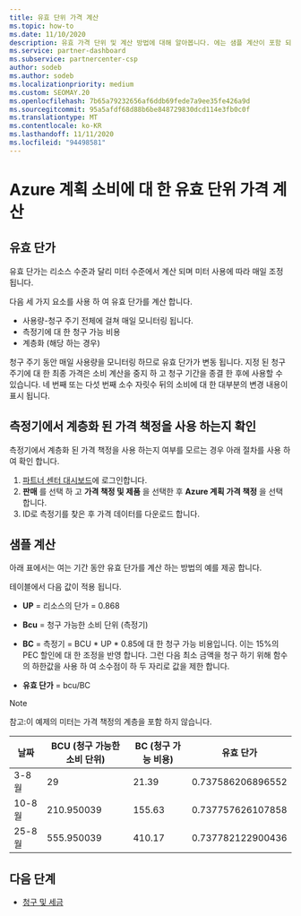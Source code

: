 ```yaml
---
title: 유효 단위 가격 계산
ms.topic: how-to
ms.date: 11/10/2020
description: 유효 가격 단위 및 계산 방법에 대해 알아봅니다. 에는 샘플 계산이 포함 되어 있습니다.
ms.service: partner-dashboard
ms.subservice: partnercenter-csp
author: sodeb
ms.author: sodeb
ms.localizationpriority: medium
ms.custom: SEOMAY.20
ms.openlocfilehash: 7b65a79232656af6ddb69fede7a9ee35fe426a9d
ms.sourcegitcommit: 95a5afdf68d88b6be848729830dcd114e3fb0c0f
ms.translationtype: MT
ms.contentlocale: ko-KR
ms.lasthandoff: 11/11/2020
ms.locfileid: "94498581"
---
```

# <a name="effective-unit-price-calculation-for-azure-plan-consumption"></a>Azure 계획 소비에 대 한 유효 단위 가격 계산

## <a name="the-effective-unit-price"></a>유효 단가

유효 단가는 리소스 수준과 달리 미터 수준에서 계산 되며 미터 사용에 따라 매일 조정 됩니다.

다음 세 가지 요소를 사용 하 여 유효 단가를 계산 합니다.

- 사용량-청구 주기 전체에 걸쳐 매일 모니터링 됩니다.
- 측정기에 대 한 청구 가능 비용
- 계층화 (해당 하는 경우)

청구 주기 동안 매일 사용량을 모니터링 하므로 유효 단가가 변동 됩니다. 지정 된 청구 주기에 대 한 최종 가격은 소비 계산을 중지 하 고 청구 기간을 종결 한 후에 사용할 수 있습니다. 네 번째 또는 다섯 번째 소수 자릿수 뒤의 소비에 대 한 대부분의 변경 내용이 표시 됩니다.

## <a name="find-out-whether-your-meter-uses-tiered-pricing"></a>측정기에서 계층화 된 가격 책정을 사용 하는지 확인

측정기에서 계층화 된 가격 책정을 사용 하는지 여부를 모르는 경우 아래 절차를 사용 하 여 확인 합니다. 

1. [파트너 센터 대시보드](https://partner.microsoft.com/dashboard/)에 로그인합니다.
2. **판매** 를 선택 하 고 **가격 책정 및 제품** 을 선택한 후 **Azure 계획 가격 책정** 을 선택 합니다.
3. ID로 측정기를 찾은 후 가격 데이터를 다운로드 합니다. 

## <a name="sample-calculation"></a>샘플 계산

아래 표에서는 여는 기간 동안 유효 단가를 계산 하는 방법의 예를 제공 합니다.

테이블에서 다음 값이 적용 됩니다. 

- **UP** = 리소스의 단가 = 0.868

- **Bcu** = 청구 가능한 소비 단위 (측정기)

- **BC** = 측정기 = BCU * UP * 0.85에 대 한 청구 가능 비용입니다. 이는 15%의 PEC 할인에 대 한 조정을 반영 합니다. 그런 다음 최소 금액을 청구 하기 위해 함수의 하한값을 사용 하 여 소수점이 하 두 자리로 값을 제한 합니다. 

- **유효 단가** = bcu/BC

>[!NOTE]
>참고:이 예제의 미터는 가격 책정의 계층을 포함 하지 않습니다.

| 날짜 | BCU (청구 가능한 소비 단위) | BC (청구 가능 비용) | 유효 단가 |
| ------ | ----------- | ----------- | ----------- |  
| 3-8 월 | 29 | 21.39 | 0.737586206896552 |
| 10-8 월 | 210.950039 | 155.63 | 0.737757626107858 |
| 25-8 월 | 555.950039 | 410.17 | 0.737782122900436 |

## <a name="next-steps"></a>다음 단계

- [청구 및 세금](billing.md)
